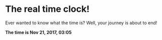 # The real time clock!

Ever wanted to know what the time is? Well, your journey is about to end!

**The time is Nov 21, 2017, 03:05**